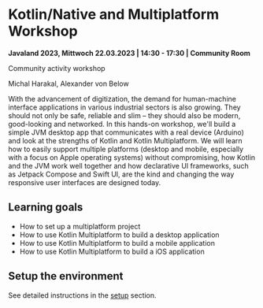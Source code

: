 # Kotlin/Native and Multiplatform Workshop

**Javaland 2023, Mittwoch 22.03.2023 | 14:30 - 17:30 | Community Room**

Community activity workshop

Michal Harakal, Alexander von Below

With the advancement of digitization, the demand for human-machine interface applications in various industrial sectors is also growing. They should not only be safe, reliable and slim – they should also be modern, good-looking and networked. In this hands-on workshop, we'll build a simple JVM desktop app that communicates with a real device (Arduino) and look at the strengths of Kotlin and Kotlin Multiplatform.  We will learn how to easily support multiple platforms (desktop and mobile, especially with a focus on Apple operating systems) without compromising, how Kotlin and the JVM work well together and how declarative UI frameworks, such as Jetpack Compose and Swift UI, are the kind and changing the way responsive user interfaces are designed today.

## Learning goals

* How to set up a multiplatform project
* How to use Kotlin Multiplatform to build a desktop application
* How to use Kotlin Multiplatform to build a mobile application
* How to use Kotlin Multiplatform to build a iOS application

## Setup the environment

See detailed instructions in the [setup](setup.md) section.